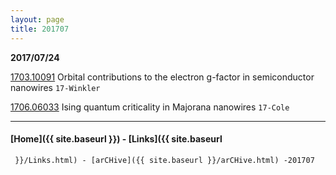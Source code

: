 ```yaml
---
layout: page
title: 201707
---
```


__2017/07/24__


[1703.10091](https://arxiv.org/abs/1703.10091) Orbital contributions to the electron g-factor in semiconductor nanowires `17-Winkler`

[1706.06033](https://arxiv.org/abs/1706.06033) Ising quantum criticality in Majorana nanowires `17-Cole`

---


#### [Home]({{ site.baseurl }}) - [Links]({{ site.baseurl
     }}/Links.html) - [arCHive]({{ site.baseurl }}/arCHive.html) -201707
	 

